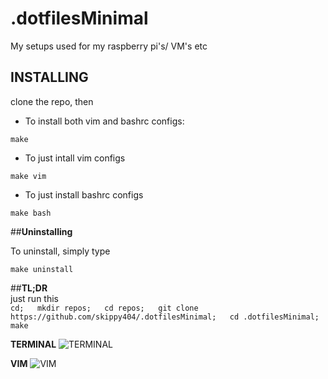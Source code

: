 # .dotfilesMinimal
My setups used for my raspberry pi's/ VM's etc  

## __INSTALLING__  
clone the repo, then
* To install both vim and bashrc configs:
````
make
````
* To just intall vim configs
````
make vim
````
* To just install bashrc configs
````
make bash
````
##__Uninstalling__

To uninstall, simply type
````
make uninstall
````

##__TL;DR__  
just run this  
`cd;  
mkdir repos;  
cd repos;  
git clone https://github.com/skippy404/.dotfilesMinimal;  
cd .dotfilesMinimal;  
make
`
  
 __TERMINAL__
![TERMINAL](https://i.imgur.com/SQlMESF.png)
  
__VIM__
![VIM](https://i.imgur.com/UqgDLXc.png)
